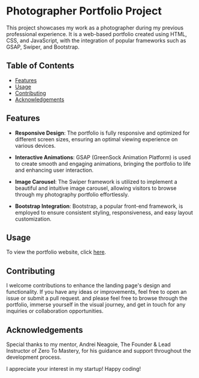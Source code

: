 # Photographer Portfolio Project

This project showcases my work as a photographer during my previous professional experience. It is a web-based portfolio created using HTML, CSS, and JavaScript, with the integration of popular frameworks such as GSAP, Swiper, and Bootstrap.

## Table of Contents
- [Features](#features)
- [Usage](#usage)
- [Contributing](#contributing)
- [Acknowledgements](#acknowledgements)

## Features

- **Responsive Design**: The portfolio is fully responsive and optimized for different screen sizes, ensuring an optimal viewing experience on various devices.

- **Interactive Animations**: GSAP (GreenSock Animation Platform) is used to create smooth and engaging animations, bringing the portfolio to life and enhancing user interaction.

- **Image Carousel**: The Swiper framework is utilized to implement a beautiful and intuitive image carousel, allowing visitors to browse through my photography portfolio effortlessly.

- **Bootstrap Integration**: Bootstrap, a popular front-end framework, is employed to ensure consistent styling, responsiveness, and easy layout customization.

## Usage
To view the portfolio website, click [here](https://prom-zzy.github.io/My-Photographer-Portfolio/#).

## Contributing
I welcome contributions to enhance the landing page's design and functionality. If you have any ideas or improvements, feel free to open an issue or submit a pull request. and please feel free to browse through the portfolio, immerse yourself in the visual journey, and get in touch for any inquiries or collaboration opportunities.


## Acknowledgements
Special thanks to my mentor, Andrei Neagoie, The Founder & Lead Instructor of Zero To Mastery, for his guidance and support throughout the development process.

I appreciate your interest in my startup! Happy coding!

